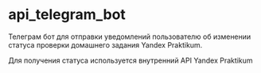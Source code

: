 # api_telegram_bot


Телеграм бот для отправки уведомлений пользователю об изменении статуса проверки домашнего задания Yandex Praktikum.

Для получения статуса используется внутренний API Yandex Praktikum
